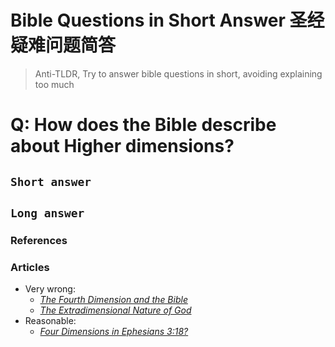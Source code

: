 # Bible Questions in Short Answer 圣经疑难问题简答
> Anti-TLDR, Try to answer bible questions in short, avoiding explaining too much


# Q: How does the Bible describe about Higher dimensions?

## `Short answer`

## `Long answer`

### References

### Articles
- Very wrong:
    - [_The Fourth Dimension and the Bible_](http://www.math.brown.edu/~banchoff/Yale/project13/bible)
    - [_The Extradimensional Nature of God_](http://www.godandscience.org/apologetics/xdimgod.html)
- Reasonable:
    - [_Four Dimensions in Ephesians 3:18?_](https://scibible.wordpress.com/2013/11/23/four-dimensions-in-ephesians-318/)